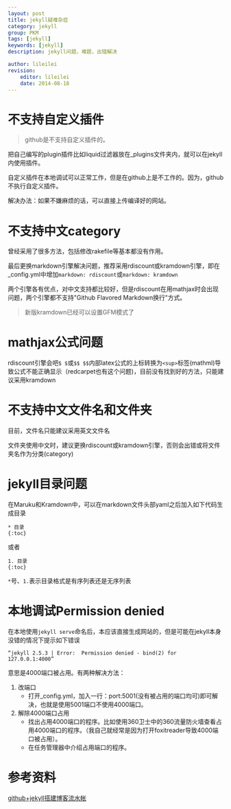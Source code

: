 ```yaml
---
layout: post
title: jekyll疑难杂症
category: jekyll
group: PKM
tags: [jekyll]
keywords: [jekyll]
description: jekyll问题，难题，出错解决

author: lileilei
revision:
    editor: lileilei
    date: 2014-08-18
---
```


# 不支持自定义插件

> github是不支持自定义插件的。

把自己编写的plugin插件比如liquid过滤器放在_plugins文件夹内，就可以在jekyll内使用插件。

自定义插件在本地调试可以正常工作，但是在github上是不工作的。因为，github不执行自定义插件。

解决办法：如果不嫌麻烦的话，可以直接上传编译好的网站。


# 不支持中文category

曾经采用了很多方法，包括修改rakefile等基本都没有作用。

最后更换markdown引擎解决问题，推荐采用rdiscount或kramdown引擎，即在_config.yml中增加`markdown: rdiscount`或`markdown: kramdown`

两个引擎各有优点，对中文支持都比较好，但是rdiscount在用mathjax时会出现问题，两个引擎都不支持"Github Flavored Markdown换行"方式。

> 新版kramdown已经可以设置GFM模式了

# mathjax公式问题

rdiscount引擎会吧`$ $`或`$$ $$`内部latex公式的上标转换为`<sup>`标签(mathml)导致公式不能正确显示（redcarpet也有这个问题)，目前没有找到好的方法，只能建议采用kramdown

# 不支持中文文件名和文件夹

目前，文件名只能建议采用英文文件名

文件夹使用中文时，建议更换rdiscount或kramdown引擎，否则会出错或将文件夹名作为分类(category)

# jekyll目录问题

在Maruku和Kramdown中，可以在markdown文件头部yaml之后加入如下代码生成目录

~~~
* 目录
{:toc}
~~~

或者

~~~
1. 目录
{:toc}
~~~ 

`*`号、`1.`表示目录格式是有序列表还是无序列表

# 本地调试Permission denied

在本地使用`jekyll serve`命名后，本应该直接生成网站的，但是可能在jekyll本身没错的情况下提示如下错误

`“jekyll 2.5.3 | Error:  Permission denied - bind(2) for 127.0.0.1:4000”`

意思是4000端口被占用。有两种解决方法：

1. 改端口
    + 打开_config.yml，加入一行：port:5001(没有被占用的端口均可)即可解决，也就是使用5001端口不使用4000端口。
2. 解除4000端口占用
    + 找出占用4000端口的程序。比如使用360卫士中的360流量防火墙查看占用4000端口的程序。（我自己就经常是因为打开foxitreader导致4000端口被占用）。
    + 在任务管理器中介绍占用端口的程序。

# 参考资料
[github+jekyll搭建博客流水帐](http://yochuo.com/tools/2013/10/24/githubjekyll-da-jian-bo-ke-liu-shui-zhang/)